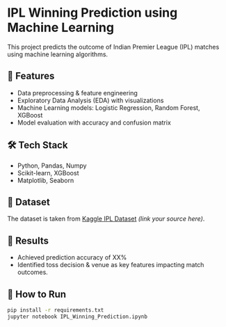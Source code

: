 # IPL Winning Prediction using Machine Learning

This project predicts the outcome of Indian Premier League (IPL) matches using machine learning algorithms.

## 📌 Features
- Data preprocessing & feature engineering
- Exploratory Data Analysis (EDA) with visualizations
- Machine Learning models: Logistic Regression, Random Forest, XGBoost
- Model evaluation with accuracy and confusion matrix

## 🛠️ Tech Stack
- Python, Pandas, Numpy
- Scikit-learn, XGBoost
- Matplotlib, Seaborn

## 📂 Dataset
The dataset is taken from [Kaggle IPL Dataset](https://www.kaggle.com/) *(link your source here)*.

## 🚀 Results
- Achieved prediction accuracy of XX%
- Identified toss decision & venue as key features impacting match outcomes.

## 📜 How to Run
```bash
pip install -r requirements.txt
jupyter notebook IPL_Winning_Prediction.ipynb
